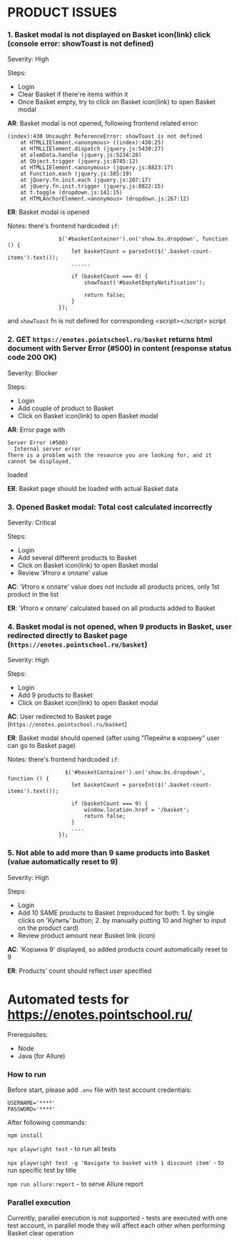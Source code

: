 # PRODUCT ISSUES

### 1. Basket modal is not displayed on Basket icon(link) click (console error: showToast is not defined)

Severity: High

Steps:
- Login
- Clear Basket if there're items within it
- Once Basket empty, try to click on Basket icon(link) to open Basket modal

**AR**: Basket modal is not opened, following frontend related error:
```
(index):430 Uncaught ReferenceError: showToast is not defined
    at HTMLLIElement.<anonymous> ((index):430:25)
    at HTMLLIElement.dispatch (jquery.js:5430:27)
    at elemData.handle (jquery.js:5234:28)
    at Object.trigger (jquery.js:8745:12)
    at HTMLLIElement.<anonymous> (jquery.js:8823:17)
    at Function.each (jquery.js:385:19)
    at jQuery.fn.init.each (jquery.js:207:17)
    at jQuery.fn.init.trigger (jquery.js:8822:15)
    at t.toggle (dropdown.js:141:15)
    at HTMLAnchorElement.<anonymous> (dropdown.js:267:12)
```
**ER**: Basket modal is opened

Notes: there's frontend hardcoded `if`:
```
                $('#basketContainer').on('show.bs.dropdown', function () {
                    let basketCount = parseInt($('.basket-count-items').text());
                    ......

                    if (basketCount === 0) {
                        showToast('#basketEmptyNotification');

                        return false;
                    }
                });
```
and `showToast` fn is not defined for corresponding \<script>\</script> script


### 2. GET `https://enotes.pointschool.ru/basket` returns html document with Server Error (#500) in content (response status code 200 OK)

Severity: Blocker

 Steps:
- Login
- Add couple of product to Basket
- Click on Basket icon(link) to open Basket modal

**AR**: Error page with 
```
Server Error (#500)
  Internal server error
There is a problem with the resource you are looking for, and it cannot be displayed.
```
loaded

**ER**: Basket page should be loaded with actual Basket data


### 3. Opened Basket modal: Total cost calculated incorrectly

Severity: Critical

 Steps:
- Login
- Add several different products to Basket
- Click on Basket icon(link) to open Basket modal
- Review 'Итого к оплате' value

**AC**: 'Итого к оплате' value does not include all products prices, only 1st product in the list

**ER**: 'Итого к оплате' calculated based on all products added to Basket


### 4. Basket modal is not opened, when 9 products in Basket, user redirected directly to Basket page (`https://enotes.pointschool.ru/basket`)

Severity: High

 Steps:
- Login
- Add 9 products to Basket
- Click on Basket icon(link) to open Basket modal

**AC**: User redirected to Basket page (`https://enotes.pointschool.ru/basket`)

**ER**: Basket modal should opened (after using "Перейти в корзину" user can go to Basket page)

Notes: there's frontend hardcoded `if`:

```
                  $('#basketContainer').on('show.bs.dropdown', function () {
                    let basketCount = parseInt($('.basket-count-items').text());

                    if (basketCount === 9) {
                        window.location.href = '/basket';
                        return false;
                    }
                    ....
                });
```


### 5. Not able to add more than 9 same products into Basket (value automatically reset to 9)

Severity: High

 Steps:
- Login
- Add 10 SAME products to Basket (reproduced for both: 1. by single clicks on 'Купить' button; 2. by manually putting 10 and higher to input on the product card)
- Review product amount near Busket link (icon)

**AC**: 'Kорзинa 9' displayed, so added products count automatically reset to 9

**ER**: Products' count should reflect user specified



# Automated tests for https://enotes.pointschool.ru/

Prerequisites:

- Node
- Java (for Allure)

### How to run

Before start, please add `.env` file with test account credentials:
```
USERNAME='****'
PASSWORD='****'
```

After following commands:

`npm install`

`npx playwright test` - to run all tests

`npx playwright test -g 'Navigate to basket with 1 discount item'` - to run specific test by title

`npm run allure:report` - to serve Allure report


### Parallel execution

Currently, parallel execution is not supported - tests are executed with one test account, in parallel mode they will affect each other when performing Basket clear operation
